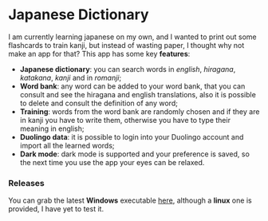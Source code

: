 # Japanese Dictionary
I am currently learning japanese on my own, and I wanted to print out some flashcards to train kanji, but instead of wasting paper, I thought why not make an app for that? This app has some key **features**:

* **Japanese dictionary**: you can search words in *english*, *hiragana*, *katakana*, *kanji* and in *romanji*;
* **Word bank**: any word can be added to your word bank, that you can consult and see the hiragana and english translations, also it is possible to delete and consult the definition of any word;
* **Training**: words from the word bank are randomly chosen and if they are in kanji you have to write them, otherwise you have to type their meaning in english;
* **Duolingo data**: it is possible to login into your Duolingo account and import all the learned words;
* **Dark mode**: dark mode is supported and your preference is saved, so the next time you use the app your eyes can be relaxed.

### Releases
You can grab the latest **Windows** executable [here](https://github.com/galmeida9/japanese_dictionary/releases), although a **linux** one is provided, I have yet to test it.